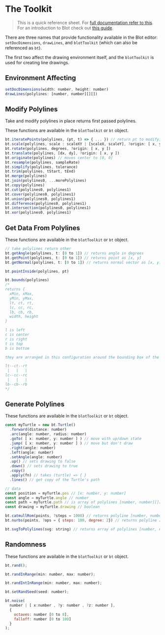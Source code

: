 # The Toolkit  

> This is a quick reference sheet. For <a href="/docs">full documentation refer to this</a>.
> For an introduction to Blot check out <a href="/editor?guide=start">this guide</a>. 

There are three names that provide functionality available in the Blot editor:
`setDocDimensions`, `drawLines`, and `blotToolkit` (which can also be referenced as `bt`).

The first two affect the drawing environment itself, and the `blotToolkit` is used for creating line drawings.

## Environment Affecting

```js
setDocDimensions(width: number, height: number)
drawLines(polylines: [number, number][][])
```

## Modify Polylines

Take and modify polylines in place returns first passed polylines.

These functions are available in the `blotToolkit` or `bt` object.

```js
bt.iteratePoints(polylines, (pt, t) => { ... }) // return pt to modify, "BREAK" to split, "REMOVE" to filter out point
bt.scale(polylines, scale : scaleXY | [scaleX, scaleY], ?origin: [ x, y ]) 
bt.rotate(polylines, degrees, ?origin: [ x, y ]) 
bt.translate(polylines, [dx, dy], ?origin: [ x, y ]) 
bt.originate(polylines) // moves center to [0, 0] 
bt.resample(polylines, sampleRate) 
bt.simplify(polylines, tolerance) 
bt.trim(polylines, tStart, tEnd)
bt.merge(polylines)  
bt.join(polylines0, ...morePolylines) 
bt.copy(polylines)
bt.cut(polylines0, polylines1) 
bt.cover(polylines0, polylines1) 
bt.union(polylines0, polylines1)
bt.difference(polylines0, polylines1)
bt.intersection(polylines0, polylines1)
bt.xor(polylines0, polylines1)
```

## Get Data From Polylines

These functions are available in the `blotToolkit` or `bt` object.

```js
// take polylines return other
bt.getAngle(polylines, t: [0 to 1]) // returns angle in degrees
bt.getPoint(polylines, t: [0 to 1]) // returns point as [x, y]
bt.getNormal(polylines, t: [0 to 1]) // returns normal vector as [x, y]

bt.pointInside(polylines, pt)

bt.bounds(polylines) 
/*
returns { 
  xMin, xMax, 
  yMin, yMax, 
  lt, ct, rt, 
  lc, cc, rc,
  lb, cb, rb,
  width, height
}

l is left
c is center
r is right
t is top
b is bottom

they are arranged in this configuration around the bounding box of the polylines

lt--ct--rt
 |   |   |
lc--cc--rc
 |   |   | 
lb--cb--rb
*/
```

## Generate Polylines

These functions are available in the `blotToolkit` or `bt` object.

```js
const myTurtle = new bt.Turtle()
  .forward(distance: number)
  .arc(angle: number, radius: number)
  .goTo( [ x: number, y: number ] ) // move with up/down state
  .jump( [ x: number, y: number ] ) // move but don't draw
  .right(angle: number)
  .left(angle: number)
  .setAngle(angle: number)
  .up() // sets drawing to false
  .down() // sets drawing to true
  .copy()
  .apply(fn) // takes (turtle) => { }
  .lines() // get copy of the Turtle's path

// data
const position = myTurtle.pos // [x: number, y: number]
const angle = myTurtle.angle // number
const path = myTurtle.path // is array of polylines [number, number][][]
const drawing = myTurtle.drawing // boolean
```

```js
bt.catmullRom(points, ?steps = 1000) // returns polyline [number, number][]
bt.nurbs(points, ?ops = { steps: 100, degree: 2}) // returns polyline [number, number][]
```

```js
bt.svgToPolylines(svg: string) // returns array of polylines [number, number][][]
```

## Randomness

These functions are available in the `blotToolkit` or `bt` object.

```js
bt.rand();

bt.randInRange(min: number, max: number);

bt.randIntInRange(min: number, max: number); 

bt.setRandSeed(seed: number);

bt.noise(
  number | [ x:number , ?y: number , ?z: number ], 
  { 
    octaves: number [0 to 8], 
    falloff: number [0 to 100] 
  }
);
```